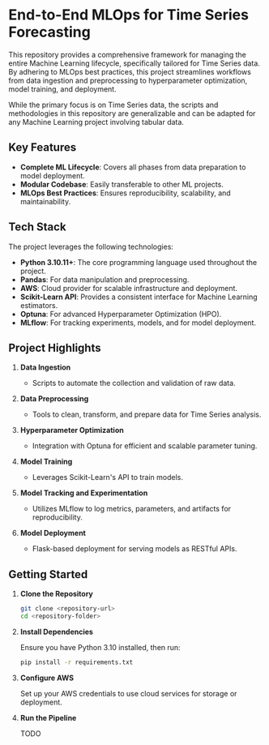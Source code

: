 # End-to-End MLOps for Time Series Forecasting

This repository provides a comprehensive framework for managing the entire Machine Learning lifecycle, specifically tailored for Time Series data. By adhering to MLOps best practices, this project streamlines workflows from data ingestion and preprocessing to hyperparameter optimization, model training, and deployment.

While the primary focus is on Time Series data, the scripts and methodologies in this repository are generalizable and can be adapted for any Machine Learning project involving tabular data.

## Key Features

- **Complete ML Lifecycle**: Covers all phases from data preparation to model deployment.
- **Modular Codebase**: Easily transferable to other ML projects.
- **MLOps Best Practices**: Ensures reproducibility, scalability, and maintainability.

## Tech Stack

The project leverages the following technologies:

- **Python 3.10.11+**: The core programming language used throughout the project.
- **Pandas**: For data manipulation and preprocessing.
- **AWS**: Cloud provider for scalable infrastructure and deployment.
- **Scikit-Learn API**: Provides a consistent interface for Machine Learning estimators.
- **Optuna**: For advanced Hyperparameter Optimization (HPO).
- **MLflow**: For tracking experiments, models, and for model deployment.

## Project Highlights

1. **Data Ingestion**

   - Scripts to automate the collection and validation of raw data.

2. **Data Preprocessing**

   - Tools to clean, transform, and prepare data for Time Series analysis.

3. **Hyperparameter Optimization**

   - Integration with Optuna for efficient and scalable parameter tuning.

4. **Model Training**

   - Leverages Scikit-Learn's API to train models.

5. **Model Tracking and Experimentation**

   - Utilizes MLflow to log metrics, parameters, and artifacts for reproducibility.

6. **Model Deployment**

   - Flask-based deployment for serving models as RESTful APIs.

## Getting Started

1. **Clone the Repository**

   ```bash
   git clone <repository-url>
   cd <repository-folder>
   ```

2. **Install Dependencies**

   Ensure you have Python 3.10 installed, then run:

   ```bash
   pip install -r requirements.txt
   ```

5. **Configure AWS**

   Set up your AWS credentials to use cloud services for storage or deployment.

7. **Run the Pipeline**

   TODO
   <!--
   Execute the script `main.py` script to run the pipeline
   
   ```
   python main.py
   -->
   ```
